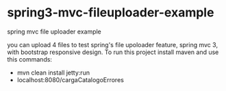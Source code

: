 spring3-mvc-fileuploader-example
================================

spring mvc file uploader example

you can upload 4 files to test spring's file upoloader feature, spring mvc 3,
with bootstrap responsive design. To run this project install maven and use this
commands:

-  mvn clean install jetty:run
-  localhost:8080/cargaCatalogoErrores
